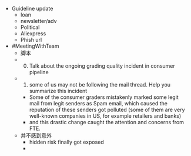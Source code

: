 - Guideline update
	- loan
	- newsletter/adv
	- Political
	- Aliexpress
	- Phish url
- #MeetingWithTeam
	- 脚本
	- 0. Talk about the ongoing grading quality incident in consumer pipeline
	- 1. some of us may not be following the mail thread. 
	  Help you summarize this incident
		- Some of the consumer graders mistakenly marked some legit mail from legit senders as Spam email, which caused the reputation of these senders got polluted (some of them are very well-known companies in US, for example retailers and banks)
		- and this drastic change caught the attention and concerns from FTE.
	- 并不感到意外
		- hidden risk finally got exposed
		-
